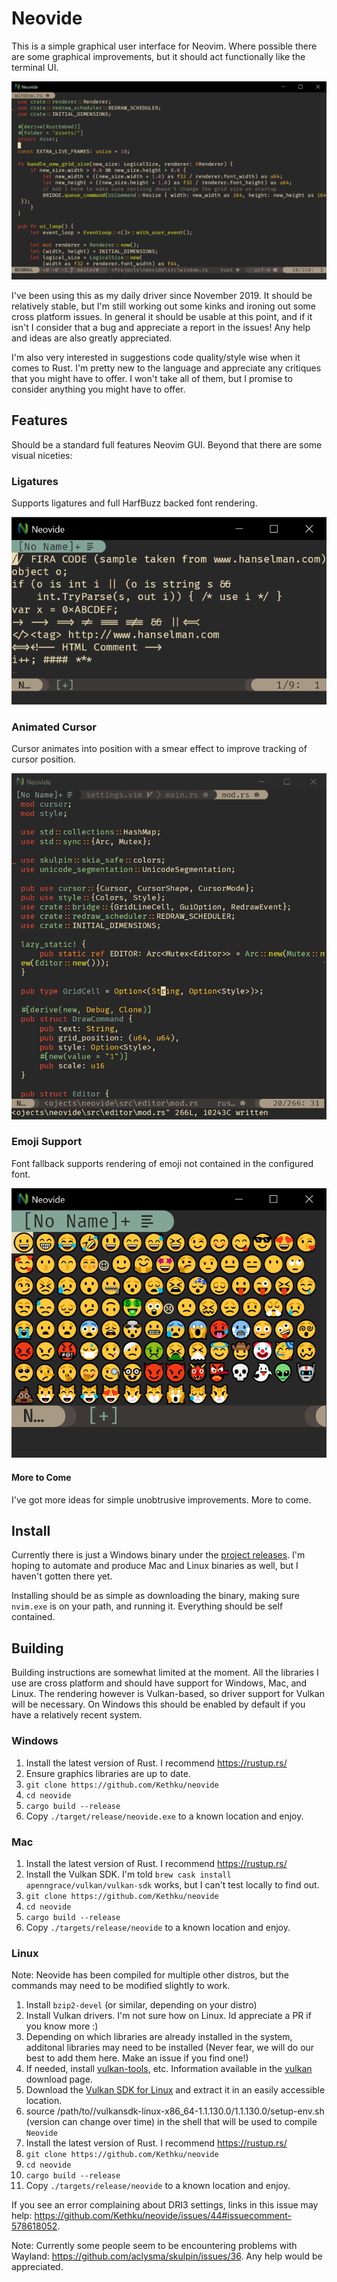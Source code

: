 # Neovide

This is a simple graphical user interface for Neovim. Where possible there are some graphical improvements, but it should act
functionally like the terminal UI.

![Basic Screen Cap](./assets/BasicScreenCap.png)

I've been using this as my daily driver since November 2019. It should be relatively stable, but I'm still working out some kinks 
and ironing out some cross platform issues. In general it should be usable at this point, and if it isn't I consider that a bug and 
appreciate a report in the issues! Any help and ideas are also greatly appreciated.

I'm also very interested in suggestions code quality/style wise when it comes to Rust. I'm pretty new to the language and appreciate 
any critiques that you might have to offer. I won't take all of them, but I promise to consider anything you might have to offer.

## Features

Should be a standard full features Neovim GUI. Beyond that there are some visual niceties:

### Ligatures

Supports ligatures and full HarfBuzz backed font rendering.

![Ligatures](./assets/Ligatures.png)

### Animated Cursor

Cursor animates into position with a smear effect to improve tracking of cursor position.

![Animated Cursor](./assets/AnimatedCursor.gif)

### Emoji Support

Font fallback supports rendering of emoji not contained in the configured font.

![Emoji](./assets/Emoji.png)

#### More to Come

I've got more ideas for simple unobtrusive improvements. More to come.

## Install

Currently there is just a Windows binary under the [project releases](https://github.com/Kethku/neovide/releases). I'm 
hoping to automate and produce Mac and Linux binaries as well, but I haven't gotten there yet.

Installing should be as simple as downloading the binary, making sure `nvim.exe` is on your path, and running it. Everything 
should be self contained.

## Building

Building instructions are somewhat limited at the moment. All the libraries I use are cross platform and should have
support for Windows, Mac, and Linux. The rendering however is Vulkan-based, so driver support for Vulkan will be
necessary. On Windows this should be enabled by default if you have a relatively recent system.

### Windows

1. Install the latest version of Rust. I recommend <https://rustup.rs/>
2. Ensure graphics libraries are up to date.
3. `git clone https://github.com/Kethku/neovide`
4. `cd neovide`
5. `cargo build --release`
6. Copy `./target/release/neovide.exe` to a known location and enjoy.

### Mac

1. Install the latest version of Rust. I recommend <https://rustup.rs/>
2. Install the Vulkan SDK. I'm told `brew cask install apenngrace/vulkan/vulkan-sdk` works, but I can't test locally to find out.
3. `git clone https://github.com/Kethku/neovide`
4. `cd neovide`
5. `cargo build --release`
6. Copy `./targets/release/neovide` to a known location and enjoy.

### Linux

Note: Neovide has been compiled for multiple other distros, but the commands may need to be modified slightly to work.

1. Install `bzip2-devel` (or similar, depending on your distro)
2. Install Vulkan drivers. I'm not sure how on Linux. Id appreciate a PR if you know more :)
3. Depending on which libraries are already installed in the system, additonal libraries may need to be installed (Never
   fear, we will do our best to add them here. Make an issue if you find one!)
4. If needed, install [vulkan-tools](https://github.com/LunarG/VulkanTools), etc. Information available in the 
   [vulkan](https://vulkan.lunarg.com/sdk/home) download page.
5. Download the [Vulkan SDK for Linux](https://vulkan.lunarg.com/sdk/home) and extract it in an easily accessible
   location.
6. source /path/to//vulkansdk-linux-x86_64-1.1.130.0/1.1.130.0/setup-env.sh (version can change over time) in the shell 
   that will be used to compile `Neovide`
7. Install the latest version of Rust. I recommend <https://rustup.rs/>
8. `git clone https://github.com/Kethku/neovide`
9. `cd neovide`
10. `cargo build --release`
11. Copy `./targets/release/neovide` to a known location and enjoy.

If you see an error complaining about DRI3 settings, links in this issue may help: 
<https://github.com/Kethku/neovide/issues/44#issuecomment-578618052>.

Note: Currently some people seem to be encountering problems with Wayland: <https://github.com/aclysma/skulpin/issues/36>. 
Any help would be appreciated.

